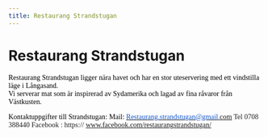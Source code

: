 ```yaml
---
title: Restaurang Strandstugan
---
```

<h1>Restaurang Strandstugan</h1>
<span style="color: #000000;font-family: Calibri">Restaurang Strandstugan ligger nära havet och har en stor uteservering med ett vindstilla läge i Långasand. 
<br>
Vi serverar mat som är inspirerad av Sydamerika och lagad av fina råvaror från Västkusten. </span>

<span style="color: #000000;font-family: Calibri">Kontaktuppgifter till Strandstugan:
Mail: <a href="mailto:Restaurang.strandstugan@gmail.com"><span style="color: #1155cc">Restaurang.strandstugan@gmail.</span>com</a>
<span style="color: #222222"> Tel 0708 388440
Facebook : https:// </span><a href="http://www.facebook.com/restaurangstrandstugan/" target="_blank" rel="noreferrer">www.facebook.com/restaurangstrandstugan/</a></span>
